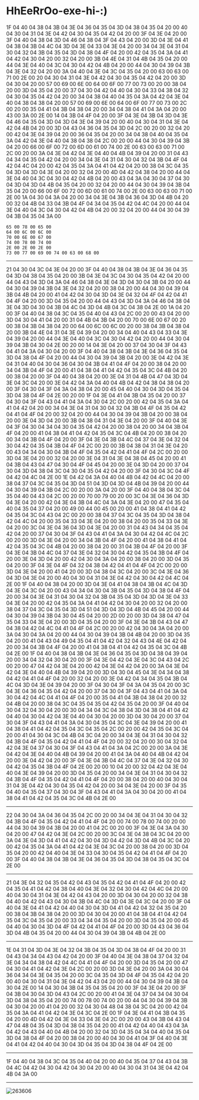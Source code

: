# HhEeRrOo-exe-hi-:)
1F 04 40 04 38 04 3B 04 3E 04 36 04 35 04 3D 04 38 04 35 04 20 00 40 04 30 04 31 04 3E 04 42 04 30 04 35 04 42 04 20 00 3F 04 3E 04 20 00 3F 04 40 04 38 04 3D 04 46 04 38 04 3F 04 43 04 20 00 3D 04 3E 04 41 04 38 04 3B 04 4C 04 3D 04 3E 04 33 04 3E 04 20 00 34 04 3E 04 31 04 30 04 32 04 3B 04 35 04 3D 04 38 04 4F 04 20 00 42 04 35 04 3A 04 41 04 42 04 30 04 20 00 32 04 20 00 3B 04 4E 04 31 04 4B 04 35 04 20 00 44 04 3E 04 40 04 3C 04 30 04 42 04 4B 04 20 00 44 04 30 04 39 04 3B 04 3E 04 32 04 20 00 3A 04 40 04 3E 04 3C 04 35 04 20 00 63 00 63 00 71 00 2E 00 
20 04 30 04 31 04 3E 04 42 04 30 04 35 04 42 04 20 00 3D 04 30 04 20 00 57 00 69 00 6E 00 64 00 6F 00 77 00 73 00 20 00 38 04 20 00 3D 04 35 04 20 00 37 04 30 04 42 04 40 04 30 04 33 04 38 04 32 04 30 04 35 04 42 04 20 00 34 04 38 04 40 04 35 04 3A 04 42 04 3E 04 40 04 38 04 38 04 20 00 57 00 69 00 6E 00 64 00 6F 00 77 00 73 00 2C 00 20 00 35 04 41 04 3B 04 38 04 20 00 34 04 38 04 41 04 3A 04 20 00 43 00 3A 00 2E 00 
14 04 3B 04 4F 04 20 00 3F 04 3E 04 3B 04 3D 04 3E 04 46 04 35 04 3D 04 3D 04 3E 04 39 04 20 00 40 04 30 04 31 04 3E 04 42 04 4B 04 20 00 3D 04 43 04 36 04 35 04 3D 04 2C 00 20 00 32 04 20 00 42 04 3E 04 39 04 20 00 36 04 35 04 20 00 34 04 38 04 40 04 35 04 3A 04 42 04 3E 04 40 04 38 04 38 04 2C 00 20 00 44 04 30 04 39 04 3B 04 20 00 66 00 6F 00 72 00 6D 00 61 00 74 00 2E 00 63 00 63 00 71 00 2C 00 20 00 3A 04 3E 04 42 04 3E 04 40 04 4B 04 39 04 20 00 31 04 43 04 34 04 35 04 42 04 20 00 34 04 3E 04 31 04 30 04 32 04 3B 04 4F 04 42 04 4C 04 20 00 42 04 35 04 3A 04 41 04 42 04 20 00 38 04 3C 04 35 04 3D 04 3D 04 3E 04 20 00 32 04 20 00 4D 04 42 04 38 04 20 00 44 04 3E 04 40 04 3C 04 30 04 42 04 4B 04 20 00 43 04 3A 04 30 04 37 04 30 04 3D 04 3D 04 4B 04 35 04 20 00 32 04 20 00 44 04 30 04 39 04 3B 04 35 04 20 00 66 00 6F 00 72 00 6D 00 61 00 74 00 2E 00 63 00 63 00 71 00 2E 00 
1A 04 30 04 3A 04 20 00 34 04 3E 04 3B 04 36 04 3D 04 4B 04 20 00 32 04 4B 04 33 04 3B 04 4F 04 34 04 35 04 42 04 4C 04 20 00 44 04 3E 04 40 04 3C 04 30 04 42 04 4B 04 20 00 32 04 20 00 44 04 30 04 39 04 3B 04 35 04 3A 00 
``` 
65 00 78 00 65 00 
64 00 6C 00 6C 00 
70 00 6E 00 67 00 
74 00 78 00 74 00 
2E 00 2E 00 2E 00 
73 00 77 00 69 00 74 00 63 00 68 00 
``` 
_______
21 04 30 04 3C 04 3E 04 20 00 3F 04 40 04 38 04 3B 04 3E 04 36 04 35 04 3D 04 38 04 35 04 20 00 3B 04 3E 04 3C 04 30 04 35 04 42 04 20 00 44 04 43 04 3D 04 3A 04 46 04 38 04 3E 04 3D 04 30 04 3B 04 20 00 44 04 30 04 39 04 3B 04 3E 04 32 04 20 00 38 04 20 00 44 04 30 04 39 04 3B 04 4B 04 20 00 41 04 42 04 30 04 3D 04 3E 04 32 04 4F 04 42 04 41 04 4F 04 20 00 3D 04 35 04 20 00 44 04 43 04 3D 04 3A 04 46 04 38 04 3E 04 3D 04 30 04 3B 04 4C 04 3D 04 4B 04 3C 04 38 04 2E 00 
1A 04 20 00 3F 04 40 04 38 04 3C 04 35 04 40 04 43 04 2C 00 20 00 43 04 20 00 3D 04 30 04 41 04 20 00 31 04 4B 04 3B 04 20 00 70 00 6E 00 67 00 20 00 38 04 3B 04 38 04 20 00 64 00 6C 00 6C 00 20 00 38 04 3B 04 38 04 20 00 3B 04 4E 04 31 04 3E 04 39 04 20 00 34 04 40 04 43 04 33 04 3E 04 39 04 20 00 44 04 3E 04 40 04 3C 04 30 04 42 04 20 00 44 04 30 04 39 04 3B 04 30 04 2E 00 20 00 14 04 3E 04 20 00 37 04 30 04 3F 04 43 04 41 04 3A 04 30 04 20 00 3F 04 40 04 38 04 3B 04 3E 04 36 04 35 04 3D 04 38 04 4F 04 20 00 44 04 30 04 39 04 3B 04 20 00 3E 04 42 04 3E 04 31 04 40 04 30 04 36 04 30 04 3B 04 41 04 4F 04 20 00 38 04 20 00 34 04 3B 04 4F 04 20 00 41 04 38 04 41 04 42 04 35 04 3C 04 4B 04 20 00 38 04 20 00 3F 04 40 04 38 04 20 00 3E 04 31 04 4B 04 47 04 3D 04 3E 04 3C 04 20 00 3E 04 42 04 3A 04 40 04 4B 04 42 04 38 04 38 04 20 00 3F 04 30 04 3F 04 3A 04 38 04 20 00 45 04 40 04 30 04 3D 04 35 04 3D 04 38 04 4F 04 2E 00 20 00 1F 04 3E 04 41 04 3B 04 35 04 20 00 37 04 30 04 3F 04 43 04 41 04 3A 04 30 04 2C 00 20 00 42 04 35 04 3A 04 41 04 42 04 20 00 34 04 3E 04 31 04 30 04 32 04 3B 04 4F 04 35 04 42 04 41 04 4F 04 20 00 32 04 20 00 44 04 30 04 39 04 3B 04 20 00 38 04 20 00 3E 04 3D 04 20 00 3B 04 38 04 31 04 3E 04 20 00 3F 04 40 04 3E 04 3F 04 30 04 34 04 30 04 35 04 42 04 20 00 38 04 20 00 34 04 3B 04 4F 04 20 00 41 04 38 04 41 04 42 04 35 04 3C 04 4B 04 20 00 38 04 20 00 34 04 3B 04 4F 04 20 00 3F 04 3E 04 3B 04 4C 04 37 04 3E 04 32 04 30 04 42 04 35 04 3B 04 4F 04 2C 00 20 00 3B 04 38 04 31 04 3E 04 20 00 43 04 34 04 30 04 3B 04 4F 04 35 04 42 04 41 04 4F 04 2C 00 20 00 3D 04 3E 04 20 00 32 04 20 00 3E 04 31 04 3E 04 38 04 45 04 20 00 41 04 3B 04 43 04 47 04 30 04 4F 04 45 04 20 00 3E 04 3D 04 20 00 37 04 30 04 3D 04 38 04 3C 04 30 04 35 04 42 04 20 00 3F 04 30 04 3C 04 4F 04 42 04 4C 04 2E 00 
1E 04 42 04 3A 04 40 04 4B 04 42 04 4C 04 20 00 38 04 37 04 3C 04 35 04 3D 04 51 04 3D 04 3D 04 4B 04 39 04 20 00 44 04 30 04 39 04 3B 04 2C 00 20 00 3A 04 20 00 3F 04 40 04 38 04 3C 04 35 04 40 04 43 04 2C 00 20 00 70 00 79 00 20 00 3C 04 3E 04 36 04 3D 04 3E 04 20 00 42 04 3E 04 3B 04 4C 04 3A 04 3E 04 20 00 47 04 35 04 40 04 35 04 37 04 20 00 49 00 44 00 45 00 20 00 41 04 38 04 41 04 42 04 35 04 3C 04 43 04 2C 00 20 00 38 04 37 04 3C 04 35 04 3D 04 38 04 42 04 4C 04 20 00 35 04 33 04 3E 04 20 00 38 04 20 00 35 04 33 04 3E 04 20 00 3C 04 3E 04 36 04 3D 04 3E 04 20 00 31 04 43 04 34 04 35 04 42 04 20 00 37 04 30 04 3F 04 43 04 41 04 3A 04 30 04 42 04 4C 04 2C 00 20 00 3D 04 3E 04 20 00 34 04 3B 04 4F 04 20 00 41 04 38 04 41 04 42 04 35 04 3C 04 4B 04 20 00 38 04 20 00 31 04 3B 04 4F 04 20 00 3F 04 3E 04 3B 04 4C 04 37 04 3E 04 32 04 30 04 42 04 35 04 3B 04 4F 04 20 00 3E 04 3D 04 20 00 42 04 30 04 3A 04 20 00 38 04 20 00 3D 04 35 04 20 00 3F 04 3E 04 4F 04 32 04 38 04 42 04 41 04 4F 04 2C 00 20 00 3D 04 3E 04 20 00 41 04 20 00 3D 04 38 04 3C 04 20 00 3C 04 3E 04 36 04 3D 04 3E 04 20 00 40 04 30 04 31 04 3E 04 42 04 30 04 42 04 4C 04 2E 00 
1F 04 40 04 38 04 20 00 3D 04 3E 04 41 04 38 04 3B 04 4C 04 3D 04 3E 04 3C 04 20 00 43 04 34 04 30 04 3B 04 35 04 3D 04 38 04 4F 04 20 00 34 04 3E 04 31 04 30 04 32 04 3B 04 35 04 3D 04 3D 04 3E 04 33 04 3E 04 20 00 42 04 35 04 3A 04 41 04 42 04 30 04 20 00 32 04 20 00 38 04 37 04 3C 04 35 04 3D 04 51 04 3D 04 3D 04 4B 04 45 04 20 00 44 04 30 04 39 04 3B 04 30 04 45 04 20 00 2D 00 20 00 3D 04 38 04 47 04 35 04 33 04 3E 04 20 00 3D 04 35 04 20 00 3F 04 3E 04 3B 04 43 04 47 04 38 04 42 04 4C 04 41 04 4F 04 2C 00 20 00 42 04 30 04 3A 04 20 00 3A 04 30 04 3A 04 20 00 44 04 30 04 39 04 3B 04 4B 04 20 00 3D 04 35 04 20 00 41 04 43 04 49 04 35 04 41 04 42 04 32 04 43 04 4E 04 42 04 20 00 34 04 3B 04 4F 04 20 00 41 04 38 04 41 04 42 04 35 04 3C 04 4B 04 2E 00 
1F 04 40 04 38 04 3B 04 3E 04 36 04 35 04 3D 04 38 04 39 04 20 00 34 04 32 04 30 04 20 00 3F 04 3E 04 42 04 3E 04 3C 04 43 04 2C 00 20 00 47 04 42 04 3E 04 20 00 42 04 3E 04 42 04 20 00 3A 04 3E 04 42 04 3E 04 40 04 4B 04 39 04 20 00 3D 04 30 04 45 04 3E 04 34 04 38 04 42 04 41 04 4F 04 20 00 32 04 20 00 3E 04 42 04 34 04 35 04 3B 04 4C 04 3D 04 3E 04 39 04 20 00 3F 04 30 04 3F 04 3A 04 35 04 20 00 3C 04 3E 04 36 04 35 04 42 04 20 00 37 04 30 04 3F 04 43 04 41 04 3A 04 30 04 42 04 4C 04 41 04 4F 04 20 00 35 04 41 04 3B 04 38 04 20 00 32 04 4B 04 20 00 38 04 3C 04 35 04 35 04 42 04 35 04 20 00 3F 04 40 04 30 04 32 04 30 04 20 00 30 04 34 04 3C 04 38 04 3D 04 38 04 41 04 42 04 40 04 30 04 42 04 3E 04 40 04 30 04 20 00 3D 04 30 04 20 00 37 04 30 04 3F 04 43 04 41 04 3A 04 30 04 35 04 3C 04 3E 04 39 04 20 00 41 04 38 04 41 04 42 04 35 04 3C 04 35 04 2C 00 20 00 42 04 35 04 3C 04 20 00 41 04 30 04 3C 04 4B 04 3C 04 20 00 34 04 3E 04 31 04 30 04 32 04 3B 04 4F 04 35 04 42 04 41 04 4F 04 20 00 32 04 20 00 30 04 32 04 42 04 3E 04 37 04 30 04 3F 04 43 04 41 04 3A 04 2C 00 20 00 3A 04 3E 04 42 04 3E 04 40 04 4B 04 39 04 20 00 41 04 3A 04 40 04 4B 04 42 04 20 00 3E 04 42 04 20 00 3F 04 3E 04 3B 04 4C 04 37 04 3E 04 32 04 30 04 42 04 35 04 3B 04 4F 04 2E 00 20 00 10 04 20 00 32 04 42 04 3E 04 40 04 3E 04 39 04 20 00 3D 04 35 04 20 00 34 04 3E 04 31 04 30 04 32 04 3B 04 4F 04 35 04 42 04 41 04 4F 04 20 00 38 04 20 00 40 04 30 04 31 04 3E 04 42 04 30 04 35 04 42 04 20 00 34 04 3E 04 20 00 3F 04 35 04 40 04 35 04 37 04 30 04 3F 04 43 04 41 04 3A 04 30 04 20 00 41 04 38 04 41 04 42 04 35 04 3C 04 4B 04 2E 00 
_______
22 04 30 04 3A 04 36 04 35 04 2C 00 20 00 34 04 3E 04 31 04 30 04 32 04 3B 04 4F 04 35 04 42 04 41 04 4F 04 20 00 74 00 78 00 74 00 20 00 44 04 30 04 39 04 3B 04 20 00 41 04 2C 00 20 00 3F 04 3E 04 3A 04 30 04 20 00 47 04 42 04 3E 04 2C 00 20 00 3C 04 3E 04 38 04 3C 04 20 00 3A 04 3E 04 3D 04 41 04 42 04 30 04 3D 04 42 04 3D 04 4B 04 3C 04 20 00 42 04 35 04 3A 04 41 04 42 04 3E 04 3C 04 20 00 38 04 20 00 3D 04 35 04 20 00 42 04 40 04 3E 04 33 04 30 04 35 04 42 04 41 04 4F 04 20 00 3F 04 40 04 38 04 3B 04 3E 04 36 04 35 04 3D 04 38 04 35 04 3C 04 2E 00 
_______
21 04 3E 04 32 04 35 04 42 04 43 04 35 04 42 04 41 04 4F 04 20 00 42 04 35 04 41 04 42 04 38 04 40 04 3E 04 32 04 30 04 42 04 4C 04 20 00 40 04 30 04 31 04 3E 04 42 04 43 04 20 00 3D 04 30 04 20 00 32 04 38 04 40 04 42 04 43 04 30 04 3B 04 4C 04 3D 04 3E 04 3C 04 20 00 3F 04 40 04 3E 04 41 04 42 04 40 04 30 04 3D 04 41 04 42 04 32 04 35 04 20 00 38 04 3B 04 38 04 20 00 3D 04 30 04 20 00 41 04 38 04 41 04 42 04 35 04 3C 04 35 04 20 00 33 04 34 04 35 04 20 00 3D 04 35 04 20 00 45 04 40 04 30 04 3D 04 4F 04 42 04 41 04 4F 04 20 00 3D 04 43 04 36 04 3D 04 4B 04 35 04 20 00 44 04 30 04 39 04 3B 04 4B 04 2E 00
_______
1E 04 31 04 3D 04 3E 04 32 04 3B 04 35 04 3D 04 38 04 4F 04 20 00 31 04 43 04 34 04 43 04 42 04 20 00 3F 04 40 04 3E 04 38 04 37 04 32 04 3E 04 34 04 38 04 42 04 4C 04 41 04 4F 04 20 00 3D 04 35 04 20 00 47 04 30 04 41 04 42 04 3E 04 2C 00 20 00 3D 04 3E 04 20 00 3A 04 30 04 36 04 34 04 3E 04 35 04 20 00 3C 04 35 04 3D 04 4F 04 35 04 42 04 20 00 40 04 30 04 31 04 3E 04 42 04 43 04 20 00 44 04 30 04 39 04 3B 04 30 04 2E 00 
14 04 30 04 3B 04 35 04 35 04 20 00 3F 04 3E 04 20 00 3F 04 3B 04 30 04 3D 04 43 04 2C 00 20 00 41 04 3E 04 37 04 34 04 30 04 3D 04 38 04 35 04 20 00 74 00 78 00 74 00 20 00 44 04 30 04 39 04 3B 04 30 04 20 00 41 04 20 00 32 04 30 04 48 04 38 04 3C 04 20 00 42 04 35 04 3A 04 41 04 42 04 3E 04 3C 04 2E 00 
1F 04 3E 04 41 04 3B 04 35 04 20 00 4D 04 42 04 3E 04 33 04 3E 04 2C 00 20 00 43 04 3B 04 43 04 47 04 48 04 35 04 3D 04 38 04 35 04 20 00 41 04 42 04 40 04 43 04 3A 04 42 04 43 04 40 04 4B 04 20 00 32 04 3D 04 35 04 34 04 40 04 35 04 3D 04 38 04 4F 04 20 00 38 04 20 00 40 04 30 04 41 04 3F 04 40 04 3E 04 41 04 42 04 40 04 30 04 3D 04 35 04 3D 04 38 04 4F 04 2E 00
_______

1F 04 40 04 38 04 3C 04 35 04 40 04 20 00 40 04 35 04 37 04 43 04 3B 04 4C 04 42 04 30 04 42 04 30 04 20 00 40 04 30 04 31 04 3E 04 42 04 4B 04 3A 00 
_______
![263606](https://github.com/user-attachments/assets/889cfe15-ab1e-407e-8e4d-94396a3545fa)
